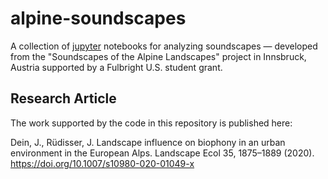 # alpine-soundscapes
A collection of [jupyter](http://jupyter.org) notebooks for analyzing soundscapes — developed from the "Soundscapes of the Alpine Landscapes" project in Innsbruck, Austria supported by a Fulbright U.S. student grant.

## Research Article
The work supported by the code in this repository is published here:  

Dein, J., Rüdisser, J. Landscape influence on biophony in an urban environment in the European Alps. Landscape Ecol 35, 1875–1889 (2020). https://doi.org/10.1007/s10980-020-01049-x

